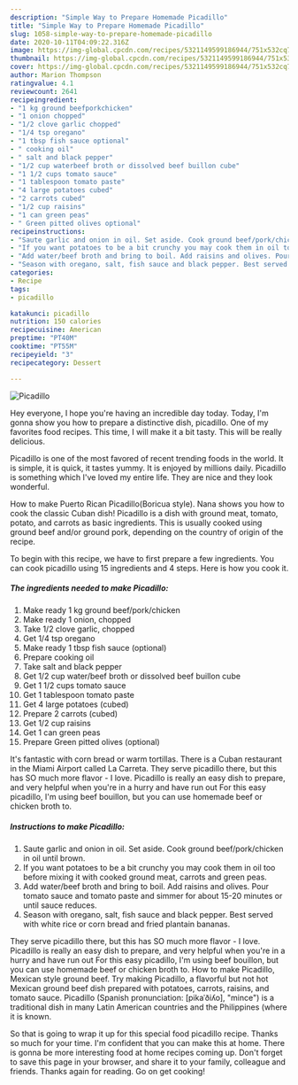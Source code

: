 ```yaml
---
description: "Simple Way to Prepare Homemade Picadillo"
title: "Simple Way to Prepare Homemade Picadillo"
slug: 1058-simple-way-to-prepare-homemade-picadillo
date: 2020-10-11T04:09:22.316Z
image: https://img-global.cpcdn.com/recipes/5321149599186944/751x532cq70/picadillo-recipe-main-photo.jpg
thumbnail: https://img-global.cpcdn.com/recipes/5321149599186944/751x532cq70/picadillo-recipe-main-photo.jpg
cover: https://img-global.cpcdn.com/recipes/5321149599186944/751x532cq70/picadillo-recipe-main-photo.jpg
author: Marion Thompson
ratingvalue: 4.1
reviewcount: 2641
recipeingredient:
- "1 kg ground beefporkchicken"
- "1 onion chopped"
- "1/2 clove garlic chopped"
- "1/4 tsp oregano"
- "1 tbsp fish sauce optional"
- " cooking oil"
- " salt and black pepper"
- "1/2 cup waterbeef broth or dissolved beef buillon cube"
- "1 1/2 cups tomato sauce"
- "1 tablespoon tomato paste"
- "4 large potatoes cubed"
- "2 carrots cubed"
- "1/2 cup raisins"
- "1 can green peas"
- " Green pitted olives optional"
recipeinstructions:
- "Saute garlic and onion in oil. Set aside. Cook ground beef/pork/chicken in oil until brown."
- "If you want potatoes to be a bit crunchy you may cook them in oil too before mixing it with cooked ground meat, carrots and green peas."
- "Add water/beef broth and bring to boil. Add raisins and olives. Pour tomato sauce and tomato paste and simmer for about 15-20 minutes or until sauce reduces."
- "Season with oregano, salt, fish sauce and black pepper. Best served with white rice or corn bread and fried plantain bananas."
categories:
- Recipe
tags:
- picadillo

katakunci: picadillo 
nutrition: 150 calories
recipecuisine: American
preptime: "PT40M"
cooktime: "PT55M"
recipeyield: "3"
recipecategory: Dessert

---
```



![Picadillo](https://img-global.cpcdn.com/recipes/5321149599186944/751x532cq70/picadillo-recipe-main-photo.jpg)

Hey everyone, I hope you're having an incredible day today. Today, I'm gonna show you how to prepare a distinctive dish, picadillo. One of my favorites food recipes. This time, I will make it a bit tasty. This will be really delicious.

Picadillo is one of the most favored of recent trending foods in the world. It is simple, it is quick, it tastes yummy. It is enjoyed by millions daily. Picadillo is something which I've loved my entire life. They are nice and they look wonderful.

How to make Puerto Rican Picadillo(Boricua style). Nana shows you how to cook the classic Cuban dish! Picadillo is a dish with ground meat, tomato, potato, and carrots as basic ingredients. This is usually cooked using ground beef and/or ground pork, depending on the country of origin of the recipe.


To begin with this recipe, we have to first prepare a few ingredients. You can cook picadillo using 15 ingredients and 4 steps. Here is how you cook it.

<!--inarticleads1-->

##### The ingredients needed to make Picadillo:

1. Make ready 1 kg ground beef/pork/chicken
1. Make ready 1 onion, chopped
1. Take 1/2 clove garlic, chopped
1. Get 1/4 tsp oregano
1. Make ready 1 tbsp fish sauce (optional)
1. Prepare  cooking oil
1. Take  salt and black pepper
1. Get 1/2 cup water/beef broth or dissolved beef buillon cube
1. Get 1 1/2 cups tomato sauce
1. Get 1 tablespoon tomato paste
1. Get 4 large potatoes (cubed)
1. Prepare 2 carrots (cubed)
1. Get 1/2 cup raisins
1. Get 1 can green peas
1. Prepare  Green pitted olives (optional)


It&#39;s fantastic with corn bread or warm tortillas. There is a Cuban restaurant in the Miami Airport called La Carreta. They serve picadillo there, but this has SO much more flavor - I love. Picadillo is really an easy dish to prepare, and very helpful when you&#39;re in a hurry and have run out For this easy picadillo, I&#39;m using beef bouillon, but you can use homemade beef or chicken broth to. 

<!--inarticleads2-->

##### Instructions to make Picadillo:

1. Saute garlic and onion in oil. Set aside. Cook ground beef/pork/chicken in oil until brown.
1. If you want potatoes to be a bit crunchy you may cook them in oil too before mixing it with cooked ground meat, carrots and green peas.
1. Add water/beef broth and bring to boil. Add raisins and olives. Pour tomato sauce and tomato paste and simmer for about 15-20 minutes or until sauce reduces.
1. Season with oregano, salt, fish sauce and black pepper. Best served with white rice or corn bread and fried plantain bananas.


They serve picadillo there, but this has SO much more flavor - I love. Picadillo is really an easy dish to prepare, and very helpful when you&#39;re in a hurry and have run out For this easy picadillo, I&#39;m using beef bouillon, but you can use homemade beef or chicken broth to. How to make Picadillo, Mexican style ground beef. Try making Picadillo, a flavorful but not hot Mexican ground beef dish prepared with potatoes, carrots, raisins, and tomato sauce. Picadillo (Spanish pronunciation: [pikaˈðiʎo], &#34;mince&#34;) is a traditional dish in many Latin American countries and the Philippines (where it is known. 

So that is going to wrap it up for this special food picadillo recipe. Thanks so much for your time. I'm confident that you can make this at home. There is gonna be more interesting food at home recipes coming up. Don't forget to save this page in your browser, and share it to your family, colleague and friends. Thanks again for reading. Go on get cooking!
